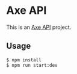 # Axe API

This is an [Axe API](https://axe-api.github.io/getting-started/introduction/) project.

## Usage

```
$ npm install
$ npm run start:dev
```

